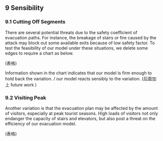 ## 9 Sensibility

### 9.1 Cutting Off Segments

There are several potential threats due to the safety coefficient of evacuation paths. For instance, the breakage of stairs or fire caused by the attack may block out some available exits because of low safety factor. To test the feasibility of our model under these situations, we delete some edges to require a chart as below.

(表格)

Information shown in the chart indicates that our model is firm enough to hold back the variation. / our model reacts sensibly to the variation. (后面加上 future work )

### 9.2 Visiting Peak

Another variation is that the evacuation plan may be affected by the amount of visitors, especially at peak tourist seasons.  High loads of visitors not only endanger the capacity of stairs and elevators, but also post a threat on the efficiency of our evacuation model. 

(表格)

